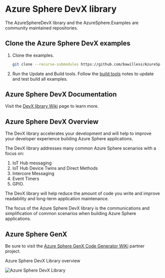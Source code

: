 # Azure Sphere DevX library

The AzureSphereDevX library and the AzureSphere.Examples are community maintained repositories.

## Clone the Azure Sphere DevX examples

1. Clone the examples.

    ```bash
    git clone --recurse-submodules https://github.com/bawilless/AzureSphereDevX.Examples.git
    ```

1. Run the Update and Build tools. Follow the [build tools](https://github.com/Azure-Sphere-DevX/AzureSphereDevX.Examples/wiki/Build-Tools) notes to update and test build all examples.

## Azure Sphere DevX Documentation

Visit the [DevX library Wiki](https://github.com/Azure-Sphere-DevX/AzureSphereDevX.Examples/wiki) page to learn more.

## Azure Sphere DevX Overview

The DevX library accelerates your development and will help to improve your developer experience building  Azure Sphere applications.

The DevX library addresses many common Azure Sphere scenarios with a focus on:

1. IoT Hub messaging
1. IoT Hub Device Twins and Direct Methods
1. Intercore Messaging
1. Event Timers
1. GPIO.

The DevX library will help reduce the amount of code you write and improve readability and long-term application maintenance.

The focus of the Azure Sphere DevX library is the communications and simplification of common scenarios when building Azure Sphere applications.

## Azure Sphere GenX

Be sure to visit the [Azure Sphere GenX Code Generator WiKi](https://github.com/Azure-Sphere-DevX/AzureSphereGenX/wiki) partner project.

Azure Sphere DevX Library overview

![Azure Sphere DevX Library](https://github.com/gloveboxes/AzureSphereDevX/wiki/media/architecture.png)
